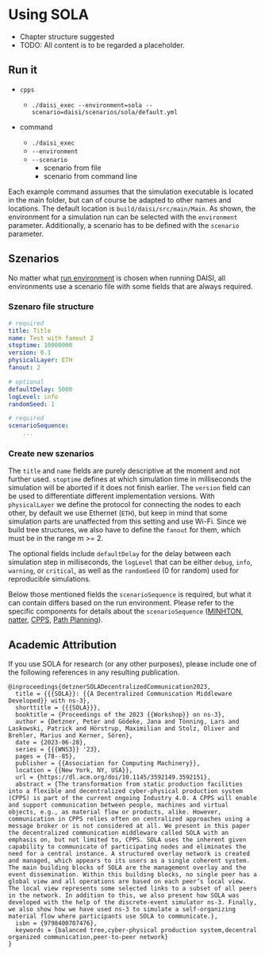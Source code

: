 # Using SOLA

- Chapter structure suggested
- TODO: All content is to be regarded a placeholder.

## Run it

- `cpps`
    - `./daisi_exec --environment=sola --scenario=daisi/scenarios/sola/default.yml`

- command
    - `./daisi_exec`
    - `--environment`
    - `--scenario`
        - scenario from file
        - scenario from command line

Each example command assumes that the simulation executable is located in the main folder, but can of course be adapted to other names and locations.
The default location is `build/daisi/src/main/Main`.
As shown, the environment for a simulation run can be selected with the `environment` parameter.
Additionally, a scenario has to be defined with the `scenario` parameter.

## Szenarios

No matter what [run environment](../sola/environments.md) is chosen when running DAISI, all environments use a scenario file with some fields that are always required.

### Szenaro file structure

```yaml
# required
title: Title
name: Test with fanout 2
stoptime: 10000000
version: 0.1
physicalLayer: ETH
fanout: 2

# optional
defaultDelay: 5000
logLevel: info
randomSeed: 1

# required
scenarioSequence:
    ...
```

### Create new szenarios

The `title` and `name` fields are purely descriptive at the moment and not further used.
`stoptime` defines at which simulation time in milliseconds the simulation will be aborted if it does not finish earlier.
The `version` field can be used to differentiate different implementation versions.
With `physicalLayer` we define the protocol for connecting the nodes to each other, by default we use Ethernet (`ETH`), but keep in mind that some simulation parts are unaffected from this setting and use Wi-Fi.
Since we build tree structures, we also have to define the `fanout` for them, which must be in the range m >= 2.

The optional fields include `defaultDelay` for the delay between each simulation step in milliseconds, the `logLevel` that can be either `debug`, `info`, `warning`, or `critical`, as well as the `randomSeed` (0 for random) used for reproducible simulations.

Below those mentioned fields the `scenarioSequence` is required, but what it can contain differs based on the run environment. Please refer to the specific components for details about the `scenarioSequence` ([MINHTON](../daisi_lib/minhton-ns3/management-overlay.md), [natter](../daisi_lib/natter-ns3/event-distribution.md), [CPPS](../daisi_lib/applications/cpps/index.md), [Path Planning](../daisi_lib/applications/path-planning/index.md)).

## Academic Attribution

If you use SOLA for research (or any other purposes), please include one of the following references in any resulting publication.

```plain
@inproceedings{detznerSOLADecentralizedCommunication2023,
  title = {{{SOLA}}: {{A Decentralized Communication Middleware Developed}} with ns-3},
  shorttitle = {{{SOLA}}},
  booktitle = {Proceedings of the 2023 {{Workshop}} on ns-3},
  author = {Detzner, Peter and Gödeke, Jana and Tönning, Lars and Laskowski, Patrick and Hörstrup, Maximilian and Stolz, Oliver and Brehler, Marius and Kerner, Sören},
  date = {2023-06-28},
  series = {{{WNS3}} '23},
  pages = {78--85},
  publisher = {{Association for Computing Machinery}},
  location = {{New York, NY, USA}},
  url = {https://dl.acm.org/doi/10.1145/3592149.3592151},
  abstract = {The transformation from static production facilities into a flexible and decentralized cyber-physical production system (CPPS) is part of the current ongoing Industry 4.0. A CPPS will enable and support communication between people, machines and virtual objects, e.g., as material flow or products, alike. However, communication in CPPS relies often on centralized approaches using a message broker or is not considered at all. We present in this paper the decentralized communication middleware called SOLA with an emphasis on, but not limited to, CPPS. SOLA uses the inherent given capability to communicate of participating nodes and eliminates the need for a central instance. A structured overlay network is created and managed, which appears to its users as a single coherent system. The main building blocks of SOLA are the management overlay and the event dissemination. Within this building blocks, no single peer has a global view and all operations are based on each peer’s local view. The local view represents some selected links to a subset of all peers in the network. In addition to this, we also present how SOLA was developed with the help of the discrete-event simulator ns-3. Finally, we also show how we have used ns-3 to simulate a self-organizing material flow where participants use SOLA to communicate.},
  isbn = {9798400707476},
  keywords = {balanced tree,cyber-physical production system,decentral organized communication,peer-to-peer network}
}
```
